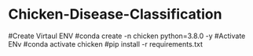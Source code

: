 # Chicken-Disease-Classification
#Create Virtaul ENV
#conda create -n chicken python=3.8.0 -y
#Activate ENv
#conda activate chicken
#pip install -r requirements.txt